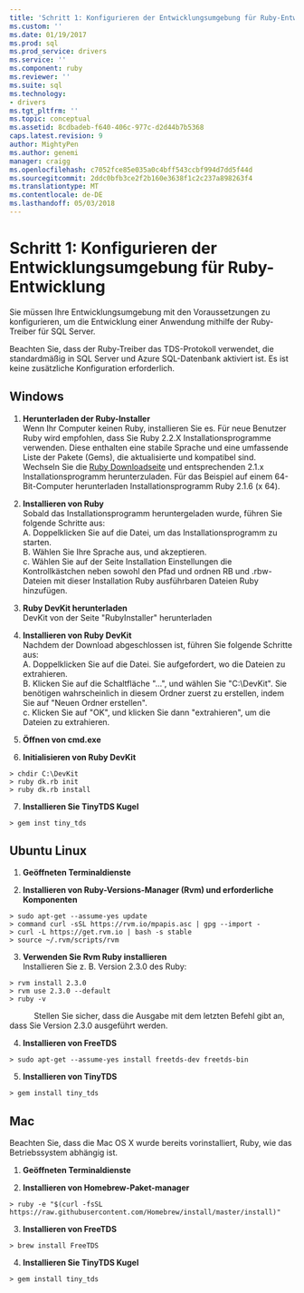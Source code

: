 ```yaml
---
title: 'Schritt 1: Konfigurieren der Entwicklungsumgebung für Ruby-Entwicklung | Microsoft Docs'
ms.custom: ''
ms.date: 01/19/2017
ms.prod: sql
ms.prod_service: drivers
ms.service: ''
ms.component: ruby
ms.reviewer: ''
ms.suite: sql
ms.technology:
- drivers
ms.tgt_pltfrm: ''
ms.topic: conceptual
ms.assetid: 8cdbadeb-f640-406c-977c-d2d44b7b5368
caps.latest.revision: 9
author: MightyPen
ms.author: genemi
manager: craigg
ms.openlocfilehash: c7052fce85e035a0c4bff543ccbf994d7dd5f44d
ms.sourcegitcommit: 2ddc0bfb3ce2f2b160e3638f1c2c237a898263f4
ms.translationtype: MT
ms.contentlocale: de-DE
ms.lasthandoff: 05/03/2018
---
```

# <a name="step-1-configure-development-environment-for-ruby-development"></a>Schritt 1: Konfigurieren der Entwicklungsumgebung für Ruby-Entwicklung
Sie müssen Ihre Entwicklungsumgebung mit den Voraussetzungen zu konfigurieren, um die Entwicklung einer Anwendung mithilfe der Ruby-Treiber für SQL Server.    
  
Beachten Sie, dass der Ruby-Treiber das TDS-Protokoll verwendet, die standardmäßig in SQL Server und Azure SQL-Datenbank aktiviert ist.  Es ist keine zusätzliche Konfiguration erforderlich.  
  
  
## <a name="windows"></a>Windows  
  
1.  **Herunterladen der Ruby-Installer**  
Wenn Ihr Computer keinen Ruby, installieren Sie es. Für neue Benutzer Ruby wird empfohlen, dass Sie Ruby 2.2.X Installationsprogramme verwenden. Diese enthalten eine stabile Sprache und eine umfassende Liste der Pakete (Gems), die aktualisierte und kompatibel sind. Wechseln Sie die [Ruby Downloadseite](http://rubyinstaller.org/downloads/) und entsprechenden 2.1.x Installationsprogramm herunterzuladen. Für das Beispiel auf einem 64-Bit-Computer herunterladen Installationsprogramm Ruby 2.1.6 (x 64).   
  
2.  **Installieren von Ruby**  
Sobald das Installationsprogramm heruntergeladen wurde, führen Sie folgende Schritte aus:  
A. Doppelklicken Sie auf die Datei, um das Installationsprogramm zu starten.  
B. Wählen Sie Ihre Sprache aus, und akzeptieren.  
c.  Wählen Sie auf der Seite Installation Einstellungen die Kontrollkästchen neben sowohl den Pfad und ordnen RB und .rbw-Dateien mit dieser Installation Ruby ausführbaren Dateien Ruby hinzufügen.  
  
3.  **Ruby DevKit herunterladen**  
DevKit von der Seite "RubyInstaller" herunterladen  
  
4.  **Installieren von Ruby DevKit**  
Nachdem der Download abgeschlossen ist, führen Sie folgende Schritte aus:  
A. Doppelklicken Sie auf die Datei. Sie aufgefordert, wo die Dateien zu extrahieren.  
B. Klicken Sie auf die Schaltfläche "...", und wählen Sie "C:\DevKit". Sie benötigen wahrscheinlich in diesem Ordner zuerst zu erstellen, indem Sie auf "Neuen Ordner erstellen".  
c. Klicken Sie auf "OK", und klicken Sie dann "extrahieren", um die Dateien zu extrahieren.  
  
5. **Öffnen von cmd.exe**  
  
6. **Initialisieren von Ruby DevKit**  
```  
> chdir C:\DevKit  
> ruby dk.rb init  
> ruby dk.rb install  
```  
  
7.  **Installieren Sie TinyTDS Kugel**  
```  
> gem inst tiny_tds
```  
  
## <a name="ubuntu-linux"></a>Ubuntu Linux  
  
1. **Geöffneten Terminaldienste**  
  
2. **Installieren von Ruby-Versions-Manager (Rvm) und erforderliche Komponenten**  
```  
> sudo apt-get --assume-yes update  
> command curl -sSL https://rvm.io/mpapis.asc | gpg --import -  
> curl -L https://get.rvm.io | bash -s stable  
> source ~/.rvm/scripts/rvm  
```  
   
3. **Verwenden Sie Rvm Ruby installieren**  
Installieren Sie z. B. Version 2.3.0 des Ruby:  
```  
> rvm install 2.3.0  
> rvm use 2.3.0 --default  
> ruby -v  
```  
&nbsp;&nbsp;&nbsp;&nbsp;&nbsp;&nbsp;&nbsp;&nbsp;&nbsp;&nbsp;&nbsp;Stellen Sie sicher, dass die Ausgabe mit dem letzten Befehl gibt an, dass Sie Version 2.3.0 ausgeführt werden.  
  
4.  **Installieren von FreeTDS**  
```  
> sudo apt-get --assume-yes install freetds-dev freetds-bin  
```  
  
5.  **Installieren von TinyTDS**  
```  
> gem install tiny_tds  
```  
  
## <a name="mac"></a>Mac  
  
Beachten Sie, dass die Mac OS X wurde bereits vorinstalliert, Ruby, wie das Betriebssystem abhängig ist.    
  
1.  **Geöffneten Terminaldienste**  
  
2. **Installieren von Homebrew-Paket-manager**  
```  
> ruby -e "$(curl -fsSL https://raw.githubusercontent.com/Homebrew/install/master/install)"  
```  
  
3.  **Installieren von FreeTDS**  
```  
> brew install FreeTDS  
```  
  
4.  **Installieren Sie TinyTDS Kugel**  
```  
> gem install tiny_tds  
```
